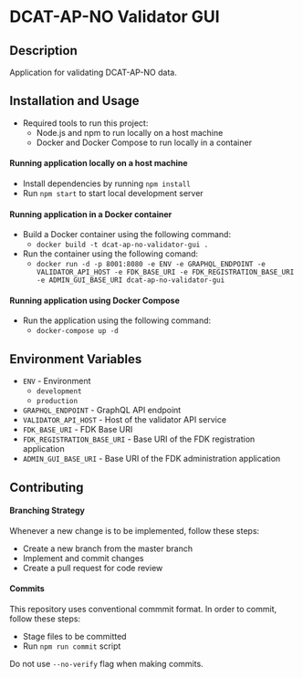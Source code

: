 # DCAT-AP-NO Validator GUI

## Description

Application for validating DCAT-AP-NO data.

## Installation and Usage

- Required tools to run this project:
  - Node.js and npm to run locally on a host machine
  - Docker and Docker Compose to run locally in a container

#### Running application locally on a host machine

- Install dependencies by running `npm install`
- Run `npm start` to start local development server

#### Running application in a Docker container

- Build a Docker container using the following command:
  - `docker build -t dcat-ap-no-validator-gui .`
- Run the container using the following comand:
  - `docker run -d -p 8001:8080 -e ENV -e GRAPHQL_ENDPOINT -e VALIDATOR_API_HOST -e FDK_BASE_URI -e FDK_REGISTRATION_BASE_URI -e ADMIN_GUI_BASE_URI dcat-ap-no-validator-gui`

#### Running application using Docker Compose

- Run the application using the following command:
  - `docker-compose up -d`

## Environment Variables

- `ENV` - Environment
  - `development`
  - `production`
- `GRAPHQL_ENDPOINT` - GraphQL API endpoint
- `VALIDATOR_API_HOST` - Host of the validator API service
- `FDK_BASE_URI` - FDK Base URI
- `FDK_REGISTRATION_BASE_URI` - Base URI of the FDK registration application
- `ADMIN_GUI_BASE_URI` - Base URI of the FDK administration application

## Contributing

#### Branching Strategy

Whenever a new change is to be implemented, follow these steps:

- Create a new branch from the master branch
- Implement and commit changes
- Create a pull request for code review

#### Commits

This repository uses conventional commmit format. In order to commit, follow these steps:

- Stage files to be committed
- Run `npm run commit` script

Do not use `--no-verify` flag when making commits.

